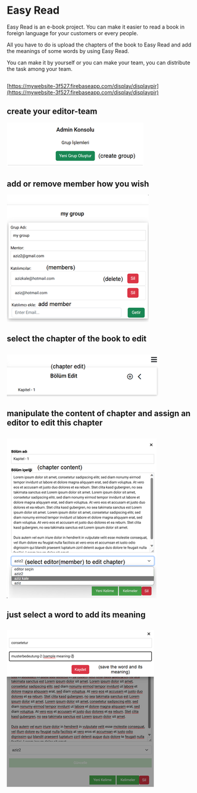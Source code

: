 # Easy Read

Easy Read is an e-book project. You can make it easier to read a book in foreign language for your customers or every people.

All you have to do is upload the chapters of the book to Easy Read and add the meanings of some words by using Easy Read.

You can make it by yourself or you can make your team, you can distribute the task among your team.
##
[https://mywebsite-3f527.firebaseapp.com/display/displaypir](https://mywebsite-3f527.firebaseapp.com/display/displaypir)
 
 ## create your editor-team
 
![Image Description](./src/assets/readmepics/1.png)


## add or remove member how you wish

![Image Description](./src/assets/readmepics/2.png)
##
## select the chapter of the book to edit
##
![Image Description](./src/assets/readmepics/3.png)
##
## manipulate the content of chapter and assign an editor to edit this chapter
##
![Image Description](./src/assets/readmepics/4.png)
##
## just select a word to add its meaning
##
![Image Description](./src/assets/readmepics/5.png)